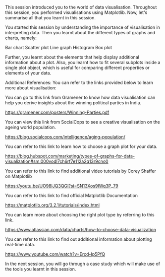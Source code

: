 This session introduced you to the world of data visualisation. Throughout this session, you performed visualisations using Matplotlib. Now, let's summarise all that you learnt in this session.

You started this session by understanding the importance of visualisation in interpreting data. Then you learnt about the different types of graphs and charts, namely:

Bar chart
Scatter plot
Line graph
Histogram
Box plot
 

Further, you learnt about the elements that help display additional information about a plot. Also, you learnt how to fit several subplots inside a single plot object, which is useful for comparing different properties or elements of your data.

 
 Additional References:
You can refer to the links provided below to learn more about visualisation:

You can go to this link from Gramener to know how data visualisation can help you derive insights about the winning political parties in India.

https://gramener.com/posters/Winning-Parties.pdf

You can view this link from SocialCops to see a creative visualisation on the ageing world population.

https://blog.socialcops.com/intelligence/aging-population/

You can refer to this link to learn how to choose a graph plot for your data.

https://blog.hubspot.com/marketing/types-of-graphs-for-data-visualization#sm.000vodl7ch6rf7e112a2q13r9cno0

You can refer to this link  to find additional video tutorials by Corey Shaffer on Matplotlib

https://youtu.be/UO98lJQ3QGI?si=SN13Xos9IWq3P_79


You can refer to this link to find official Matplotlib Documentation

https://matplotlib.org/3.2.1/tutorials/index.html


You can learn more about choosing the right plot type by referring to this link. 

https://www.atlassian.com/data/charts/how-to-choose-data-visualization

You can refer to this link to find out additional information about plotting real-time data. 


https://www.youtube.com/watch?v=Ercd-Ip5PfQ 

In the next session, you will go through a case study which will make use of the tools you learnt in this session. 